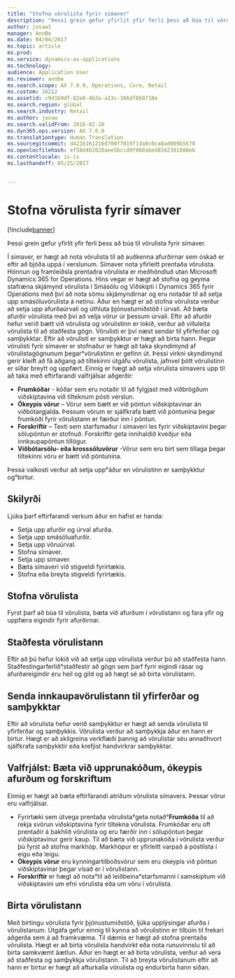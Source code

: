 ```yaml
---
title: "Stofna vörulista fyrir símaver"
description: "Þessi grein gefur yfirlit yfir ferli þess að búa til vörulista fyrir símaver."
author: josaw1
manager: AnnBe
ms.date: 04/04/2017
ms.topic: article
ms.prod: 
ms.service: dynamics-ax-applications
ms.technology: 
audience: Application User
ms.reviewer: annbe
ms.search.scope: AX 7.0.0, Operations, Core, Retail
ms.custom: 16212
ms.assetid: c9d1b9df-82e8-4b3a-a13c-166df8b9718e
ms.search.region: global
ms.search.industry: Retail
ms.author: josaw
ms.search.validFrom: 2016-02-28
ms.dyn365.ops.version: AX 7.0.0
ms.translationtype: Human Translation
ms.sourcegitcommit: d421b161216d700f7819f1da8c0ca8ad089b5670
ms.openlocfilehash: ef58d4b2028aee5bccd9f060abed8342381888eb
ms.contentlocale: is-is
ms.lasthandoff: 05/25/2017


---
```


# <a name="create-a-call-center-catalog"></a>Stofna vörulista fyrir símaver

[!include[banner](includes/banner.md)]


Þessi grein gefur yfirlit yfir ferli þess að búa til vörulista fyrir símaver. 

Í  símaver, er hægt að nota vörulista til að auðkenna afurðirnar sem óskað er eftir að bjóða uppá í verslunum. Símaver nota yfirleitt prentaða vörulista. Hönnun og framleiðsla prentaðra vörulista er meðhöndluð utan Microsoft Dynamics 365 for Operations. Hins vegar er hægt að stofna og geyma stafræna skjámynd vörulista í Smásölu og Viðskipti í Dynamics 365 fyrir Operations með því að nota sömu skjámyndirnar og eru notaðar til að setja upp smásöluvörulista á netinu. Áður en hægt er að stofna vörulista verður að setja upp afurðaúrvali og úthluta þjónustumiðstöð í úrvali. Að bæta afurðir vörulista með því að velja vörur úr þessum úrvali. Eftir að afurðir hefur verið bætt við vörulista og vörulistinn er lokið, verður að villuleita vörulista til að staðfesta gögn. Vörulisti er því næst sendar til yfirferðar og samþykktar. Eftir að vörulisti er samþykktur er hægt að birta hann. Þegar vörulisti fyrir símaver er stofnaður er hægt að taka skyndimynd af vörulistagögnunum þegar°vörulistinn er gefinn út. Þessi virkni skyndimynd gerir kleift að fá aðgang að tiltekinni útgáfu vörulista, jafnvel þótt vörulistinn er síðar breytt og uppfært. Einnig er hægt að setja vörulista símavers upp til að taka með eftirfarandi valfrjálsar aðgerðir:

-   **Frumkóðar** - kóðar sem eru notaðir til að fylgjast með viðbrögðum viðskiptavina við tilteknum pósti verslun.
-   **Ókeypis vörur** – Vörur sem bætt er við pöntun viðskiptavinar án viðbótargjalda. Þessum vörum er sjálfkrafa bætt við pöntunina þegar frumkóði fyrir vörulistann er færður inn í pöntun.
-   **Forskriftir** – Texti sem starfsmaður í símaveri les fyrir viðskiptavini þegar sölupöntun er stofnuð. Forskriftir geta innihaldið kveðjur eða innkaupapöntun tillögur.
-   **Viðbótarsölu- eða krosssöluvörur** -Vörur sem eru birt sem tillaga þegar tiltekinni vöru er bætt við pöntunina.

Þessa valkosti verður að setja upp°áður en vörulistinn er samþykktur og°birtur.

## <a name="prerequisites"></a>Skilyrði
Ljúka þarf eftirfarandi verkum áður en hafist er handa:

-   Setja upp afurðir og úrval afurða.
-   Setja upp smásöluafurðir.
-   Setja upp vöruúrval.
-   Stofna símaver.
-   Setja upp símaver.
-   Bæta símaveri við stigveldi fyrirtækis.
-   Stofna eða breyta stigveldi fyrirtækis.

## <a name="create-a-catalog"></a>Stofna vörulista
Fyrst þarf að búa til vörulista, bæta við afurðum í vörulistann og fara yfir og uppfæra eigindir fyrir afurðirnar.

## <a name="validate-the-catalog"></a>Staðfesta vörulistann
Eftir að þú hefur lokið við að setja upp vörulista verður þú að staðfesta hann. Staðfestingarferlið°staðfestir að gögn sem þarf fyrir eigindi rásar og afurðareigindir eru heil og gild og að hægt sé að birta vörulistann.

## <a name="submit-the-catalog-for-review-and-approval"></a>Senda innkaupavörulistann til yfirferðar og samþykktar
Eftir að vörulista hefur verið samþykktur er hægt að senda vörulista til yfirferðar og samþykkis. Vörulista verður að samþykkja áður en hann er birtur. Hægt er að skilgreina verkflæði þannig að vörulistar séu annaðhvort sjálfkrafa samþykktir eða krefjist handvirkrar samþykktar.

## <a name="optional-add-source-codes-free-products-and-scripts"></a>Valfrjálst: Bæta við upprunakóðum, ókeypis afurðum og forskriftum
Einnig er hægt að bæta eftirfarandi atriðum vörulista símavers. Þessar vörur eru valfrjálsar.

-   Fyrirtæki sem útvega prentaða vörulista°geta notað°**Frumkóða** til að rekja svörun viðskiptavina fyrir tiltekna vörulista. Frumkóðar eru oft prentaðir á bakhlið vörulista og eru færðir inn í sölupöntun þegar viðskiptavinur gerir kaup. Til að bæta við upprunakóða í vörulista verður þú fyrst að stofna markhóp. Markhópur er yfirleitt varpað á póstlista í eigu eða leigu.
-   **Ókeypis vörur** eru kynningartilboðsvörur sem eru ókeypis við pöntun viðskiptavinar þegar vísað er í vörulistann.
-   **Forskriftir** er hægt að nota°til að leiðbeina°starfsmanni í samskiptum við viðskiptavini um efni vörulista eða um vöru í vörulista.

## <a name="publish-the-catalog"></a>Birta vörulistann
Með birtingu vörulista fyrir þjónustumiðstöð, ljúka upplýsingar afurða í vörulistanum. Útgáfa gefur einnig til kynna að vörulistinn er tilbúin til frekari aðgerða sem á að framkvæma. Til dæmis er hægt að stofna prentaða vörulista. Hægt er að birta vörulista handvirkt eða nota runuvinnslu til að birta samkvæmt áætlun. Áður en hægt er að birta vörulista, verður að vera að staðfesta og samþykkja vörulistann. Til að breyta vörulistanum eftir að hann er birtur er hægt að afturkalla vörulista og endurbirta hann síðan.




